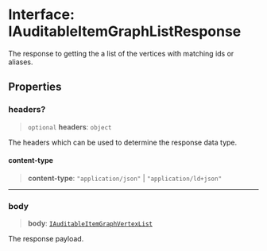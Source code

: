 # Interface: IAuditableItemGraphListResponse

The response to getting the a list of the vertices with matching ids or aliases.

## Properties

### headers?

> `optional` **headers**: `object`

The headers which can be used to determine the response data type.

#### content-type

> **content-type**: `"application/json"` \| `"application/ld+json"`

***

### body

> **body**: [`IAuditableItemGraphVertexList`](IAuditableItemGraphVertexList.md)

The response payload.
